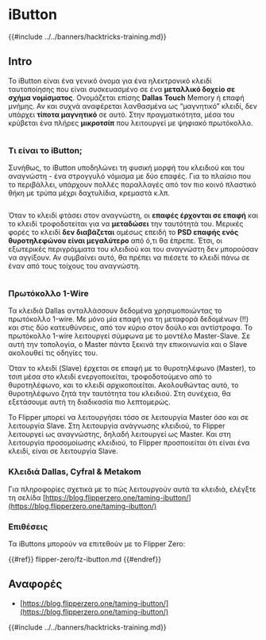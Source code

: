 # iButton

{{#include ../../banners/hacktricks-training.md}}

## Intro

Το iButton είναι ένα γενικό όνομα για ένα ηλεκτρονικό κλειδί ταυτοποίησης που είναι συσκευασμένο σε ένα **μεταλλικό δοχείο σε σχήμα νομίσματος**. Ονομάζεται επίσης **Dallas Touch** Memory ή επαφή μνήμης. Αν και συχνά αναφέρεται λανθασμένα ως “μαγνητικό” κλειδί, δεν υπάρχει **τίποτα μαγνητικό** σε αυτό. Στην πραγματικότητα, μέσα του κρύβεται ένα πλήρες **μικροτσίπ** που λειτουργεί με ψηφιακό πρωτόκολλο.

<figure><img src="../../images/image (915).png" alt=""><figcaption></figcaption></figure>

### Τι είναι το iButton; <a href="#what-is-ibutton" id="what-is-ibutton"></a>

Συνήθως, το iButton υποδηλώνει τη φυσική μορφή του κλειδιού και του αναγνώστη - ένα στρογγυλό νόμισμα με δύο επαφές. Για το πλαίσιο που το περιβάλλει, υπάρχουν πολλές παραλλαγές από τον πιο κοινό πλαστικό θήκη με τρύπα μέχρι δαχτυλίδια, κρεμαστά κ.λπ.

<figure><img src="../../images/image (1078).png" alt=""><figcaption></figcaption></figure>

Όταν το κλειδί φτάσει στον αναγνώστη, οι **επαφές έρχονται σε επαφή** και το κλειδί τροφοδοτείται για να **μεταδώσει** την ταυτότητά του. Μερικές φορές το κλειδί **δεν διαβάζεται** αμέσως επειδή το **PSD επαφής ενός θυροτηλεφώνου είναι μεγαλύτερο** από ό,τι θα έπρεπε. Έτσι, οι εξωτερικές περιγράμματα του κλειδιού και του αναγνώστη δεν μπορούσαν να αγγίξουν. Αν συμβαίνει αυτό, θα πρέπει να πιέσετε το κλειδί πάνω σε έναν από τους τοίχους του αναγνώστη.

<figure><img src="../../images/image (290).png" alt=""><figcaption></figcaption></figure>

### **Πρωτόκολλο 1-Wire** <a href="#id-1-wire-protocol" id="id-1-wire-protocol"></a>

Τα κλειδιά Dallas ανταλλάσσουν δεδομένα χρησιμοποιώντας το πρωτόκολλο 1-wire. Με μόνο μία επαφή για τη μεταφορά δεδομένων (!!) και στις δύο κατευθύνσεις, από τον κύριο στον δούλο και αντίστροφα. Το πρωτόκολλο 1-wire λειτουργεί σύμφωνα με το μοντέλο Master-Slave. Σε αυτή την τοπολογία, ο Master πάντα ξεκινά την επικοινωνία και ο Slave ακολουθεί τις οδηγίες του.

Όταν το κλειδί (Slave) έρχεται σε επαφή με το θυροτηλέφωνο (Master), το τσιπ μέσα στο κλειδί ενεργοποιείται, τροφοδοτούμενο από το θυροτηλέφωνο, και το κλειδί αρχικοποιείται. Ακολουθώντας αυτό, το θυροτηλέφωνο ζητά την ταυτότητα του κλειδιού. Στη συνέχεια, θα εξετάσουμε αυτή τη διαδικασία πιο λεπτομερώς.

Το Flipper μπορεί να λειτουργήσει τόσο σε λειτουργία Master όσο και σε λειτουργία Slave. Στη λειτουργία ανάγνωσης κλειδιού, το Flipper λειτουργεί ως αναγνώστης, δηλαδή λειτουργεί ως Master. Και στη λειτουργία προσομοίωσης κλειδιού, το Flipper προσποιείται ότι είναι ένα κλειδί, είναι σε λειτουργία Slave.

### Κλειδιά Dallas, Cyfral & Metakom

Για πληροφορίες σχετικά με το πώς λειτουργούν αυτά τα κλειδιά, ελέγξτε τη σελίδα [https://blog.flipperzero.one/taming-ibutton/](https://blog.flipperzero.one/taming-ibutton/)

### Επιθέσεις

Τα iButtons μπορούν να επιτεθούν με το Flipper Zero:

{{#ref}}
flipper-zero/fz-ibutton.md
{{#endref}}

## Αναφορές

- [https://blog.flipperzero.one/taming-ibutton/](https://blog.flipperzero.one/taming-ibutton/)

{{#include ../../banners/hacktricks-training.md}}
